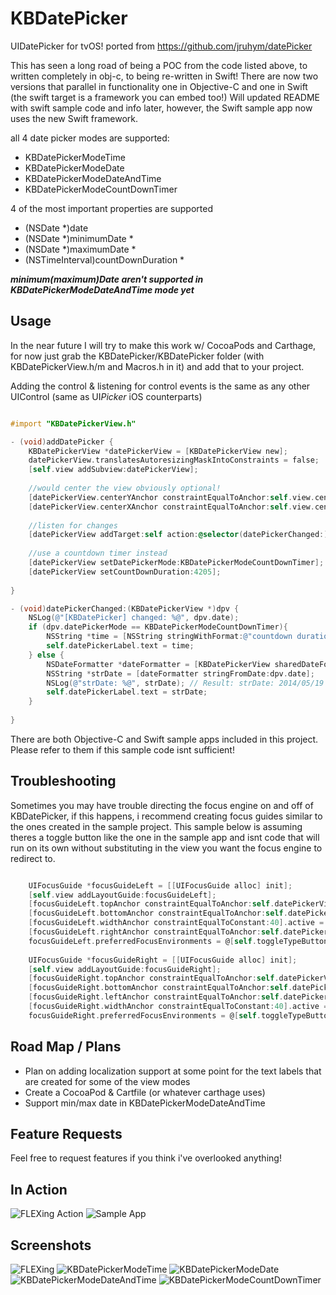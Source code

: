# KBDatePicker
UIDatePicker for tvOS! ported from https://github.com/jruhym/datePicker

This has seen a long road of being a POC from the code listed above, to written completely in obj-c, to being re-written in Swift! There are now two versions that parallel in functionality one in Objective-C and one in Swift (the swift target is a framework you can embed too!) Will updated README with swift sample code and info later, however, the Swift sample app now uses the new Swift framework.

all 4 date picker modes are supported:

- KBDatePickerModeTime
- KBDatePickerModeDate
- KBDatePickerModeDateAndTime
- KBDatePickerModeCountDownTimer

4 of the most important properties are supported

- (NSDate *)date
- (NSDate *)minimumDate *
- (NSDate *)maximumDate *
- (NSTimeInterval)countDownDuration *

***minimum(maximum)Date aren't supported in KBDatePickerModeDateAndTime mode yet***

## Usage

In the near future I will try to make this work w/ CocoaPods and Carthage, for now just grab the KBDatePicker/KBDatePicker folder (with KBDatePickerView.h/m and Macros.h in it) and
add that to your project.

Adding the control & listening for control events is the same as any other UIControl (same as UI*Picker* iOS counterparts)

```Objective-C

#import "KBDatePickerView.h"

- (void)addDatePicker {
    KBDatePickerView *datePickerView = [KBDatePickerView new];
    datePickerView.translatesAutoresizingMaskIntoConstraints = false;
    [self.view addSubview:datePickerView];
    
    //would center the view obviously optional!
    [datePickerView.centerYAnchor constraintEqualToAnchor:self.view.centerYAnchor].active = true;
    [datePickerView.centerXAnchor constraintEqualToAnchor:self.view.centerXAnchor].active = true;
    
    //listen for changes
    [datePickerView addTarget:self action:@selector(datePickerChanged:) forControlEvents:UIControlEventValueChanged];
    
    //use a countdown timer instead
    [datePickerView setDatePickerMode:KBDatePickerModeCountDownTimer];
    [datePickerView setCountDownDuration:4205];
    
}

- (void)datePickerChanged:(KBDatePickerView *)dpv {
    NSLog(@"[KBDatePicker] changed: %@", dpv.date);
    if (dpv.datePickerMode == KBDatePickerModeCountDownTimer){
        NSString *time = [NSString stringWithFormat:@"countdown duration: %.0f seconds", dpv.countDownDuration];
        self.datePickerLabel.text = time;
    } else {
        NSDateFormatter *dateFormatter = [KBDatePickerView sharedDateFormatter];
        NSString *strDate = [dateFormatter stringFromDate:dpv.date];
        NSLog(@"strDate: %@", strDate); // Result: strDate: 2014/05/19 10:51:50
        self.datePickerLabel.text = strDate;
    }
    
}

```

There are both Objective-C and Swift sample apps included in this project. Please refer to them if this sample code isnt sufficient!

## Troubleshooting

Sometimes you may have trouble directing the focus engine on and off of KBDatePicker, if this happens, i recommend creating focus guides similar to the ones created in the sample project. This sample below is assuming theres a toggle button like the one in the sample app and isnt code that will run on its own without substituting in the view you want the focus engine to redirect to.

```Objective-C

    UIFocusGuide *focusGuideLeft = [[UIFocusGuide alloc] init];
    [self.view addLayoutGuide:focusGuideLeft];
    [focusGuideLeft.topAnchor constraintEqualToAnchor:self.datePickerView.topAnchor].active = true;
    [focusGuideLeft.bottomAnchor constraintEqualToAnchor:self.datePickerView.bottomAnchor].active = true;
    [focusGuideLeft.widthAnchor constraintEqualToConstant:40].active = true;
    [focusGuideLeft.rightAnchor constraintEqualToAnchor:self.datePickerView.leftAnchor].active = true;
    focusGuideLeft.preferredFocusEnvironments = @[self.toggleTypeButton];
    
    UIFocusGuide *focusGuideRight = [[UIFocusGuide alloc] init];
    [self.view addLayoutGuide:focusGuideRight];
    [focusGuideRight.topAnchor constraintEqualToAnchor:self.datePickerView.topAnchor].active = true;
    [focusGuideRight.bottomAnchor constraintEqualToAnchor:self.datePickerView.bottomAnchor].active = true;
    [focusGuideRight.leftAnchor constraintEqualToAnchor:self.datePickerView.rightAnchor].active = true;
    [focusGuideRight.widthAnchor constraintEqualToConstant:40].active = true;
    focusGuideRight.preferredFocusEnvironments = @[self.toggleTypeButton];

```

## Road Map / Plans 

- Plan on adding localization support at some point for the text labels that are created for some of the view modes
- Create a CocoaPod & Cartfile (or whatever carthage uses)
- Support min/max date in KBDatePickerModeDateAndTime

## Feature Requests

Feel free to request features if you think i've overlooked anything! 

## In Action

![FLEXing Action](datePickerScience.gif "In Action")
![Sample App](date_picker.gif "In Sample App")

## Screenshots

![FLEXing](FLEX.png "Example embedded in FLEX")
![KBDatePickerModeTime](Examples/KBDatePickerModeTime.png "KBDatePickerModeTime")
![KBDatePickerModeDate](Examples/KBDatePickerModeDate.png "KBDatePickerModeDate")
![KBDatePickerModeDateAndTime](Examples/KBDatePickerModeDateAndTime.png "KBDatePickerModeDateAndTime")
![KBDatePickerModeCountDownTimer](Examples/KBDatePickerModeCountDownTimer.png "KBDatePickerModeCountDownTimer")
